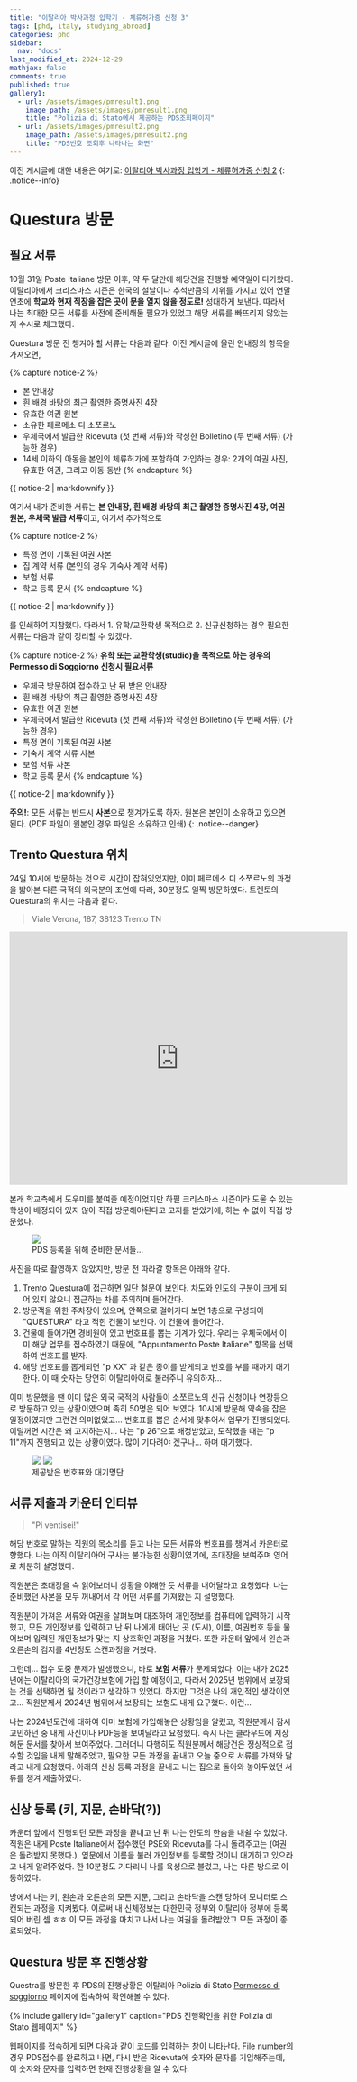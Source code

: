 ```yaml
---
title: "이탈리아 박사과정 입학기 - 체류허가증 신청 3"
tags: [phd, italy, studying_abroad]
categories: phd
sidebar:
  nav: "docs"
last_modified_at: 2024-12-29
mathjax: false
comments: true
published: true
gallery1:
  - url: /assets/images/pmresult1.png
    image_path: /assets/images/pmresult1.png
    title: "Polizia di Stato에서 제공하는 PDS조회페이지"
  - url: /assets/images/pmresult2.png
    image_path: /assets/images/pmresult2.png
    title: "PDS번호 조회후 나타나는 화면"
---
```


이전 게시글에 대한 내용은 여기로: [이탈리아 박사과정 입학기 - 체류허가증 신청 2](/phd/italy-applyPDS2)
{: .notice--info}

# Questura 방문
## 필요 서류
10월 31일 Poste Italiane 방문 이후, 약 두 달만에 해당건을 진행할 예약일이 다가왔다.
이탈리아에서 크리스마스 시즌은 한국의 설날이나 추석만큼의 지위를 가지고 있어 연말 연초에 **학교와 현재 직장을 잡은 곳이 문을 열지 않을 정도로!** 성대하게 보낸다.
따라서 나는 최대한 모든 서류를 사전에 준비해둘 필요가 있었고 해당 서류를 빠뜨리지 않았는지 수시로 체크했다.

Questura 방문 전 챙겨야 할 서류는 다음과 같다. 이전 게시글에 올린 안내장의 항목을 가져오면,

{% capture notice-2 %}
- 본 안내장
- 흰 배경 바탕의 최근 촬영한 증명사진 4장
- 유효한 여권 원본
- 소유한 페르메소 디 소쪼르노
- 우체국에서 발급한 Ricevuta (첫 번째 서류)와 작성한 Bolletino (두 번째 서류) (가능한 경우)
- 14세 이하의 아동을 본인의 체류허가에 포함하여 가입하는 경우: 2개의 여권 사진, 유효한 여권, 그리고 아동 동반
{% endcapture %}
<div class="notice">{{ notice-2 | markdownify }}</div>

여기서 내가 준비한 서류는 **본 안내장, 흰 배경 바탕의 최근 촬영한 증명사진 4장, 여권 원본, 우체국 발급 서류**이고, 여기서 추가적으로

{% capture notice-2 %}
- 특정 면이 기록된 여권 사본
- 집 계약 서류 (본인의 경우 기숙사 계약 서류)
- 보험 서류
- 학교 등록 문서
{% endcapture %}
<div class="notice">{{ notice-2 | markdownify }}</div>

를 인쇄하여 지참했다.
따라서 1. 유학/교환학생 목적으로 2. 신규신청하는 경우 필요한 서류는 다음과 같이 정리할 수 있겠다.

{% capture notice-2 %}
**유학 또는 교환학생(studio)을 목적으로 하는 경우의 Permesso di Soggiorno 신청시 필요서류**
- 우체국 방문하여 접수하고 난 뒤 받은 안내장
- 흰 배경 바탕의 최근 촬영한 증명사진 4장
- 유효한 여권 원본
- 우체국에서 발급한 Ricevuta (첫 번째 서류)와 작성한 Bolletino (두 번째 서류) (가능한 경우)
- 특정 면이 기록된 여권 사본
- 기숙사 계약 서류 사본
- 보험 서류 사본
- 학교 등록 문서
{% endcapture %}
<div class="notice--info">{{ notice-2 | markdownify }}</div>

**주의!**: 모든 서류는 반드시 **사본**으로 챙겨가도록 하자.
원본은 본인이 소유하고 있으면 된다.
(PDF 파일이 원본인 경우 파일은 소유하고 인쇄)
{: .notice--danger}

## Trento Questura 위치
24일 10시에 방문하는 것으로 시간이 잡혀있었지만, 이미 페르메소 디 소쪼르노의 과정을 밟아본 다른 국적의 외국분의 조언에 따라, 30분정도 일찍 방문하였다.
트렌토의 Questura의 위치는 다음과 같다. 

> Viale Verona, 187, 38123 Trento TN

<iframe 
    src="https://www.google.com/maps/embed?pb=!1m18!1m12!1m3!1d692.2963843664471!2d11.131014021932469!3d46.04739735004992!2m3!1f0!2f0!3f0!3m2!1i1024!2i768!4f13.1!3m3!1m2!1s0x4782741d08e9bd3d%3A0xf976ca8d997031d0!2sPolice%20Headquarters%20Di%20Trento%20-%20State%20Police!5e0!3m2!1sen!2sit!4v1735241633619!5m2!1sen!2sit" 
    width="600" 
    height="450" 
    style="border:0;" 
    allowfullscreen="" 
    loading="lazy" 
    referrerpolicy="no-referrer-when-downgrade">
</iframe>

본래 학교측에서 도우미를 붙여줄 예정이었지만 하필 크리스마스 시즌이라 도울 수 있는 학생이 배정되어 있지 않아 직접 방문해야된다고 고지를 받았기에,
하는 수 없이 직접 방문했다.

<figure>
<a href="/assets/images/pmvisit1.jpg"><img src="/assets/images/pmvisit1.jpg"></a>
<figcaption>PDS 등록을 위해 준비한 문서들...</figcaption>
</figure>

사진을 따로 촬영하지 않았지만, 방문 전 따라갈 항목은 아래와 같다.

1. Trento Questura에 접근하면 일단 철문이 보인다. 차도와 인도의 구분이 크게 되어 있지 않으니 접근하는 차를 주의하며 들어간다.
2. 방문객을 위한 주차장이 있으며, 안쪽으로 걸어가다 보면 1층으로 구성되어 "QUESTURA" 라고 적힌 건물이 보인다. 이 건물에 들어간다.
3. 건물에 들어가면 경비원이 있고 번호표를 뽑는 기계가 있다. 우리는 우체국에서 이미 해당 업무를 접수하였기 때문에, "Appuntamento Poste Italiane" 항목을 선택하여 번호표를 받자.
4. 해당 번호표를 뽑게되면 "p XX" 과 같은 종이를 받게되고 번호를 부를 때까지 대기한다. 이 때 숫자는 당연히 이탈리아어로 불러주니 유의하자...

이미 방문했을 땐 이미 많은 외국 국적의 사람들이 소쪼르노의 신규 신청이나 연장등으로 방문하고 있는 상황이였으며 족히 50명은 되어 보였다.
10시에 방문해 약속을 잡은 일정이였지만 그런건 의미없었고... 번호표를 뽑은 순서에 맞추어서 업무가 진행되었다.
이럴꺼면 시간은 왜 고지하는지...
나는 "p 26"으로 배정받았고, 도착했을 때는 "p 11"까지 진행되고 있는 상황이였다.
많이 기다려야 겠구나... 하며 대기했다.

<figure class="half">
    <a href="/assets/images/pmvisit2.jpg"><img src="/assets/images/pmvisit2.jpg"></a>
    <a href="/assets/images/pmvisit3.jpg"><img src="/assets/images/pmvisit3.jpg"></a>
    <figcaption>제공받은 번호표와 대기명단</figcaption>
</figure>

## 서류 제출과 카운터 인터뷰
> "Pi ventisei!"

해당 번호로 말하는 직원의 목소리를 듣고 나는 모든 서류와 번호표를 챙겨서 카운터로 향했다.
나는 아직 이탈리아어 구사는 불가능한 상황이였기에, 초대장을 보여주며 영어로 차분히 설명했다.

직원분은 초대장을 슥 읽어보더니 상황을 이해한 듯 서류를 내어달라고 요청했다.
나는 준비했던 사본을 모두 꺼내어서 각 어떤 서류를 가져왔는 지 설명했다.

직원분이 가져온 서류와 여권을 살펴보며 대조하며 개인정보를 컴퓨터에 입력하기 시작했고,
모든 개인정보를 입력하고 난 뒤 나에게 태어난 곳 (도시), 이름, 여권번호 등을 물어보며 입력된 개인정보가 맞는 지 상호확인 과정을 거쳤다.
또한 카운터 앞에서 왼손과 오른손의 검지를 4번정도 스캔과정을 거쳤다.

그런데... 접수 도중 문제가 발생했으니, 바로 **보험 서류**가 문제되었다.
이는 내가 2025년에는 이탈리아의 국가건강보험에 가입 할 예정이고, 따라서 2025년 범위에서 보장되는 것을 선택하면 될 것이라고 생각하고 있었다.
하지만 그것은 나의 개인적인 생각이였고... 직원분께서 2024년 범위에서 보장되는 보험도 내게 요구했다.
이런...

나는 2024년도건에 대하여 이미 보험에 가입해놓은 상황임을 알렸고, 직원분께서 잠시 고민하던 중 내게 사진이나 PDF등을 보여달라고 요청했다.
즉시 나는 클라우드에 저장해둔 문서를 찾아서 보여주었다.
그러더니 다행히도 직원분께서 해당건은 정상적으로 접수할 것임을 내게 말해주었고,
필요한 모든 과정을 끝내고 오늘 중으로 서류를 가져와 달라고 내게 요청했다.
아래의 신상 등록 과정을 끝내고 나는 집으로 돌아와 놓아두었던 서류를 챙겨 제출하였다.

## 신상 등록 (키, 지문, 손바닥(?))
카운터 앞에서 진행되던 모든 과정을 끝내고 난 뒤 나는 안도의 한숨을 내쉴 수 있었다. 
직원은 내게 Poste Italiane에서 접수했던 PSE와 Ricevuta를 다시 돌려주고는 (여권은 돌려받지 못했다.),
옆문에서 이름을 불러 개인정보를 등록할 것이니 대기하고 있으라고 내게 알려주었다.
한 10분정도 기다리니 나를 육성으로 불렀고, 나는 다른 방으로 이동하였다.

방에서 나는 키, 왼손과 오른손의 모든 지문, 그리고 손바닥을 스캔 당하며 모니터로 스캔되는 과정을 지켜봤다. 
이로써 내 신체정보는 대한민국 정부와 이탈리아 정부에 등록되어 버린 셈 ㅎㅎ
이 모든 과정을 마치고 나서 나는 여권을 돌려받았고 모든 과정이 종료되었다.

## Questura 방문 후 진행상황
Questra를 방문한 후 PDS의 진행상황은 이탈리아 Polizia di Stato [Permesso di soggiorno](https://questure.poliziadistato.it/stranieri) 페이지에 접속하여 확인해볼 수 있다.

{% include gallery id="gallery1" caption="PDS 진행확인을 위한 Polizia di Stato 웹페이지" %}

웹페이지를 접속하게 되면 다음과 같이 코드를 입력하는 창이 나타난다.
File number의 경우 PDS접수를 완료하고 나면, 다시 받은 Ricevuta에 숫자와 문자를 기입해주는데, 이 숫자와 문자를 입력하면 현재 진행상황을 알 수 있다. 